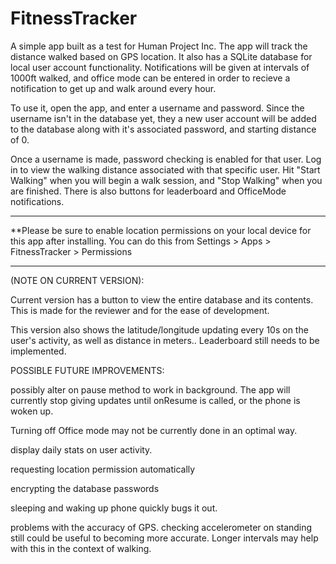 # FitnessTracker

A simple app built as a test for Human Project Inc. The app will track the distance walked based on GPS location. It also has a SQLite database for local user account functionality. Notifications will be given at intervals of 1000ft walked, and office mode can be entered in order to recieve a notification to get up and walk around every hour.

To use it, open the app, and enter a username and password. Since the username isn't in the database yet, they a new user account will be added to the database along with it's associated password, and starting distance of 0.

Once a username is made, password checking is enabled for that user. Log in to view the walking distance associated with that specific user. Hit "Start Walking" when you will begin a walk session, and "Stop Walking" when you are finished. There is also buttons for leaderboard and OfficeMode notifications.

***********************************************************

**Please be sure to enable location permissions on your local device for this app after installing. You can do this from Settings > Apps > FitnessTracker > Permissions

***********************************************************

(NOTE ON CURRENT VERSION):

Current version has a button to view the entire database and its contents. This is made for the reviewer and for the ease of development.

This version also shows the latitude/longitude updating every 10s on the user's activity, as well as distance in meters.. Leaderboard still needs to be implemented. 

POSSIBLE FUTURE IMPROVEMENTS:

possibly alter on pause method to work in background. The app will currently stop giving updates until onResume is called, or the phone is woken up. 

Turning off Office mode may not be currently done in an optimal way.

display daily stats on user activity.

requesting location permission automatically

encrypting the database passwords

sleeping and waking up phone quickly bugs it out.

problems with the accuracy of GPS. checking accelerometer on standing still could be useful to becoming more accurate. Longer intervals may help with this in the context of walking.

